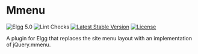 Mmenu
==============

![Elgg 5.0](https://img.shields.io/badge/Elgg-5.0-green.svg)
![Lint Checks](https://github.com/ColdTrick/mmenu/actions/workflows/lint.yml/badge.svg?event=push)
[![Latest Stable Version](https://poser.pugx.org/coldtrick/mmenu/v/stable.svg)](https://packagist.org/packages/coldtrick/mmenu)
[![License](https://poser.pugx.org/coldtrick/mmenu/license.svg)](https://packagist.org/packages/coldtrick/mmenu)

A plugin for Elgg that replaces the site menu layout with an implementation of jQuery.mmenu.
